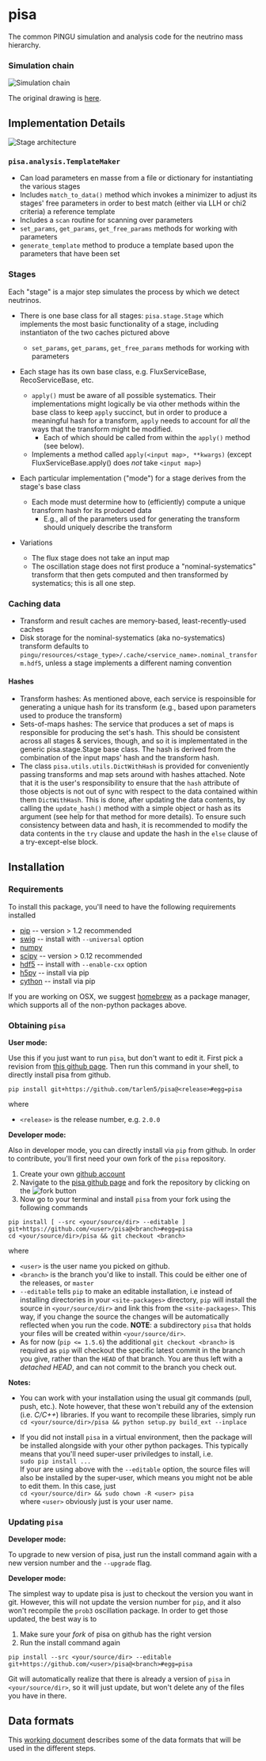 pisa
====

The common PINGU simulation and analysis code for the neutrino mass hierarchy.

### Simulation chain

![Simulation chain](doc/PINGUSimulationChain.png "Simulation chain")

The original drawing is [here](https://docs.google.com/drawings/edit?id=1RxQj8rPndwFygxw3BUf4bx5B35GAMk0Gsos_BiJIN34).

## Implementation Details

![Stage architecture](doc/stage_architecture.png "Stage architecture")

### `pisa.analysis.TemplateMaker`
* Can load parameters en masse from a file or dictionary for instantiating the various stages
* Includes `match_to_data()` method which invokes a minimizer to adjust its stages' free parameters in order to best match (either via LLH or chi2 criteria) a reference template 
* Includes a `scan` routine for scanning over parameters
* `set_params`, `get_params`, `get_free_params` methods for working with parameters
* `generate_template` method to produce a template based upon the parameters that have been set

### Stages
Each "stage" is a major step  simulates the process by which we detect neutrinos.

* There is one base class for all stages: `pisa.stage.Stage` which implements the most basic functionality of a stage, including instantiaton of the two caches pictured above
  * `set_params`, `get_params`, `get_free_params` methods for working with parameters
* Each stage has its own base class, e.g. FluxServiceBase, RecoServiceBase, etc.
  * `apply()` must be aware of all possible systematics. Their implementations might logically be via other methods within the base class to keep `apply` succinct, but in order to produce a meaningful hash for a transform, `apply` needs to account for *all* the ways that the transform might be modified.
    * Each of which should be called from within the `apply()` method (see below).
  * Implements a method called `apply(<input map>, **kwargs)` (except FluxServiceBase.apply() does *not* take `<input map>`)

* Each particular implementation ("mode") for a stage derives from the stage's base class
  * Each mode must determine how to (efficiently) compute a unique transform hash for its produced data
    * E.g., all of the parameters used for generating the transform should uniquely describe the transform

* Variations
  * The flux stage does not take an input map
  * The oscillation stage does not first produce a "nominal-systematics" transform that then gets computed and then transformed by systematics; this is all one step.

### Caching data
* Transform and result caches are memory-based, least-recently-used caches
* Disk storage for the nominal-systematics (aka no-systematics) transform defaults to `pingu/resources/<stage_type>/.cache/<service_name>.nominal_transform.hdf5`, unless a stage implements a different naming convention

#### Hashes
* Transform hashes: As mentioned above, each service is respoinsible for generating a unique hash for its transform (e.g., based upon parameters used to produce the transform)
* Sets-of-maps hashes: The service that produces a set of maps is responsible for producing the set's hash. This should be consistent across all stages & services, though, and so it is implementated in the generic pisa.stage.Stage base class. The hash is derived from the combination of the input maps' hash and the transform hash.
* The class `pisa.utils.utils.DictWithHash` is provided for conveniently passing transforms and map sets around with hashes attached. Note that it is the user's responsibility to ensure that the `hash` attribute of those objects is not out of sync with respect to the data contained within them `DictWithHash`. This is done, after updating the data contents, by calling the `update_hash()` method with a simple object or hash as its argument (see help for that method for more details). To ensure such consistency between data and hash, it is recommended to modify the data contents in the `try` clause and update the hash in the `else` clause of a try-except-else block.

## Installation
### Requirements

To install this package, you'll need to have the following requirements
installed

* [pip](https://pip.pypa.io/) -- version > 1.2 recommended
* [swig](http://www.swig.org/) -- install with `--universal` option
* [numpy](http://www.numpy.org/)
* [scipy](http://www.scipy.org/) -- version > 0.12 recommended
* [hdf5](http://www.hdfgroup.org/HDF5/) -- install with `--enable-cxx` option
* [h5py](http://www.h5py.org/) -- install via pip
* [cython](http://cython.org/) -- install via pip

If you are working on OSX, we suggest [homebrew](brew.sh/) as a package manager, which supports all of the non-python packages above. 

### Obtaining `pisa`

**User mode:**

Use this if you just want to run `pisa`, but don't want to edit it. First pick a revision from [this github page](https://github.com/tarlen5/pisa/releases). Then run this command in your shell, to directly install pisa from github.
```
pip install git+https://github.com/tarlen5/pisa@<release>#egg=pisa
```

where

* `<release>` is the release number, e.g. `2.0.0`

**Developer mode:**

Also in developer mode, you can directly install via `pip` from github. In order to contribute, you'll first need your own fork of the `pisa` repository.

1. Create your own [github account](https://github.com/)
1. Navigate to the [pisa github page](https://github.com/tarlen5/pisa) and fork the repository by clicking on the ![fork](doc/ForkButton.png) button
1. Now go to your terminal and install `pisa` from your fork using the following commands
```
pip install [ --src <your/source/dir> --editable ] git+https://github.com/<user>/pisa@<branch>#egg=pisa 
cd <your/source/dir>/pisa && git checkout <branch>
```

where

* `<user>` is the user name you picked on github.
* `<branch>` is the branch you'd like to install. This could be either one of
  the releases, or `master`
* `--editable` tells `pip` to make an editable installation, i.e instead of
  installing directories in your `<site-packages>` directory, `pip` will install
  the source in `<your/source/dir>` and link this from the `<site-packages>`.
  This way, if you change the source the changes will be automatically reflected
  when you run the code. __NOTE__: a subdirectory `pisa` that holds your files will be created within `<your/source/dir>`.
* As for now (`pip <= 1.5.6`) the additional `git checkout <branch>` is required as `pip`
  will checkout the specific latest commit in the branch you give, rather than
  the `HEAD` of that branch. You are thus left with a _detached HEAD_, and can
  not commit to the branch you check out.
  
__Notes:__

* You can work with your installation using the usual git commands (pull,
push, etc.). Note however, that these won't rebuild any of the extension (i.e.
_C/C++_) libraries. If you want to recompile these libraries, simply run
<br>```cd <your/source/dir>/pisa && python setup.py build_ext --inplace```

* If you did not install `pisa` in a virtual environment, then the package will
  be installed alongside with your other python packages. This typically means
  that you'll need super-user priviledges to install, i.e.<br>
  ```sudo pip install ...```<br>
  If your are using above with the `--editable` option, the source files will
  also be installed by the super-user, which means you might not be able to edit
  them. In this case, just<br>
  ```cd <your/source/dir> && sudo chown -R <user> pisa```<br>
  where `<user>` obviously just is your user name.

### Updating `pisa`

**Developer mode:**

To upgrade to new version of pisa, just run the install command again with a new version number and the `--upgrade` flag. 

**Developer mode:**

The simplest way to update pisa is just to checkout the version you want in git. However, this will not update the version number for `pip`, and it also won't recompile the `prob3` oscillation package. In order to get those updated, the best way is to

1. Make sure your _fork_ of pisa on github has the right version
2. Run the install command again
```
pip install --src <your/source/dir> --editable git+https://github.com/<user>/pisa@<branch>#egg=pisa 
```
Git will automatically realize that there is already a version of `pisa` in `<your/source/dir>`, so it will just update, but won't delete any of the files you have in there. 

## Data formats

This [working document](https://docs.google.com/document/d/1qPVrtECZUDHVVJz_CncCemqmeHk5nOgPlceIU7-jNGc/edit#) describes some of the data formats that will be used in the different steps.
